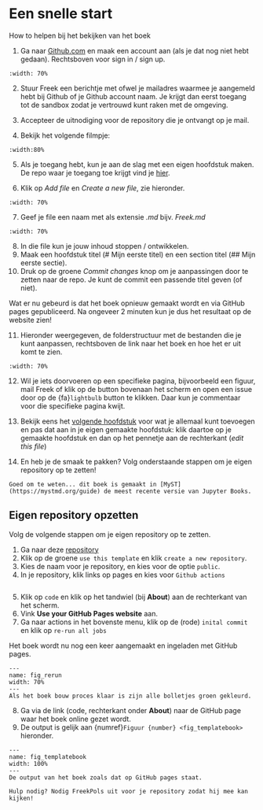 # Een snelle start
How to helpen bij het bekijken van het boek

1. Ga naar [Github.com](https://github.com/) en maak een account aan (als je dat nog niet hebt gedaan). Rechtsboven voor sign in / sign up.

```{figure} ../Figuren/signin.PNG
:width: 70%
```

2. Stuur Freek een berichtje met ofwel je mailadres waarmee je aangemeld hebt bij Github of je Github account naam. Je krijgt dan eerst toegang tot de sandbox zodat je vertrouwd kunt raken met de omgeving.

3. Accepteer de uitnodiging voor de repository die je ontvangt op je mail.

4. Bekijk het volgende filmpje:

```{iframe} https://www.youtube.com/embed/ewhBYkATbAc
:width:80%
```
5. Als je toegang hebt, kun je aan de slag met een eigen hoofdstuk maken. De repo waar je toegang toe krijgt vind je [hier](https://nlt-modules.github.io/Sandbox/).

6. Klik op *Add file* en *Create a new file*, zie hieronder.

```{figure} ../Figuren/newpage.png
:width: 70%
```

7. Geef je file een naam met als extensie *.md* bijv. *Freek.md*

```{figure} ../Figuren/naambestand.PNG
:width: 70%
```

8. In die file kun je jouw inhoud stoppen / ontwikkelen. 
9. Maak een hoofdstuk titel (# Mijn eerste titel) en een section titel (## Mijn eerste sectie). 
10. Druk op de groene *Commit changes* knop om je aanpassingen door te zetten naar de repo. Je kunt de commit een passende titel geven (of niet).

Wat er nu gebeurd is dat het boek opnieuw gemaakt wordt en via GitHub pages gepubliceerd. Na ongeveer 2 minuten kun je dus het resultaat op de website zien!


11. Hieronder weergegeven, de folderstructuur met de bestanden die je kunt aanpassen, rechtsboven de link naar het boek en hoe het er uit komt te zien.

```{figure} ../Figuren/howto.png
:width: 70%
```

12. Wil je iets doorvoeren op een specifieke pagina, bijvoorbeeld een figuur, mail Freek of klik op de <i class="fa-brands fa-github"></i> button bovenaan het scherm en open een issue door op de {fa}`lightbulb` button te klikken. Daar kun je commentaar voor die specifieke pagina kwijt.


13. Bekijk eens het [volgende hoofdstuk](markdown.md) voor wat je allemaal kunt toevoegen en pas dat aan in je eigen gemaakte hoofdstuk: klik daartoe op je gemaakte hoofdstuk en dan op het pennetje aan de rechterkant (*edit this file*)


14. En heb je de smaak te pakken? Volg onderstaande stappen om je eigen repository op te zetten!


```{note}
Goed om te weten... dit boek is gemaakt in [MyST](https://mystmd.org/guide) de meest recente versie van Jupyter Books.
```

## Eigen repository opzetten
Volg de volgende stappen om je eigen repository op te zetten. 

1. Ga naar deze [repository](https://github.com/TUD-SEEd/template.git)
2. Klik op de groene `use this template` en klik `create a new repository`.
3. Kies de naam voor je repository, en kies voor de optie `public`.
4. In je repository, klik links op pages en kies voor `Github actions`
``` {figure} Figuren/set_up_pages.png
```
5. Klik op `code` en klik op het tandwiel (bij **About**) aan de rechterkant van het scherm. 
6. Vink **Use your GitHub Pages website** aan.
7. Ga naar actions in het bovenste menu, klik op de (rode) `inital commit` en klik op `re-run all jobs`

Het boek wordt nu nog een keer aangemaakt en ingeladen met GitHub pages. 

```{figure} Figuren/rerunjobs.PNG
---
name: fig_rerun
width: 70%
---
Als het boek bouw proces klaar is zijn alle bolletjes groen gekleurd.
```

8. Ga via de link (code, rechterkant onder **About**) naar de GitHub page waar het boek online gezet wordt.
9. De output is gelijk aan {numref}`Figuur {number} <fig_templatebook>` hieronder.

``` {figure} Figuren/templateboekoutput.PNG
---
name: fig_templatebook
width: 100%
---
De output van het boek zoals dat op GitHub pages staat.
```

```{tip}
Hulp nodig? Nodig FreekPols uit voor je repository zodat hij mee kan kijken!
```
